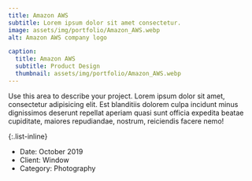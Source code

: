 ```yaml
---
title: Amazon AWS
subtitle: Lorem ipsum dolor sit amet consectetur.
image: assets/img/portfolio/Amazon_AWS.webp
alt: Amazon AWS company logo

caption:
  title: Amazon AWS
  subtitle: Product Design
  thumbnail: assets/img/portfolio/Amazon_AWS.webp
---
```

Use this area to describe your project. Lorem ipsum dolor sit amet, consectetur adipisicing elit. Est blanditiis dolorem culpa incidunt minus dignissimos deserunt repellat aperiam quasi sunt officia expedita beatae cupiditate, maiores repudiandae, nostrum, reiciendis facere nemo!

{:.list-inline}
- Date: October 2019
- Client: Window
- Category: Photography

